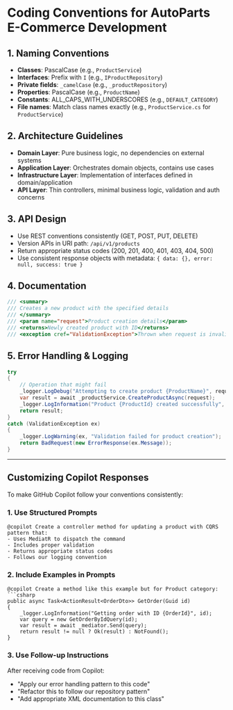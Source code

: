 # Coding Conventions for AutoParts E-Commerce Development

## 1. Naming Conventions

- **Classes**: PascalCase (e.g., `ProductService`)
- **Interfaces**: Prefix with `I` (e.g., `IProductRepository`)
- **Private fields**: `_camelCase` (e.g., `_productRepository`)
- **Properties**: PascalCase (e.g., `ProductName`)
- **Constants**: ALL_CAPS_WITH_UNDERSCORES (e.g., `DEFAULT_CATEGORY`)
- **File names**: Match class names exactly (e.g., `ProductService.cs` for `ProductService`)

## 2. Architecture Guidelines

- **Domain Layer**: Pure business logic, no dependencies on external systems
- **Application Layer**: Orchestrates domain objects, contains use cases
- **Infrastructure Layer**: Implementation of interfaces defined in domain/application
- **API Layer**: Thin controllers, minimal business logic, validation and auth concerns

## 3. API Design

- Use REST conventions consistently (GET, POST, PUT, DELETE)
- Version APIs in URI path: `/api/v1/products`
- Return appropriate status codes (200, 201, 400, 401, 403, 404, 500)
- Use consistent response objects with metadata: `{ data: {}, error: null, success: true }`

## 4. Documentation

```csharp
/// <summary>
/// Creates a new product with the specified details
/// </summary>
/// <param name="request">Product creation details</param>
/// <returns>Newly created product with ID</returns>
/// <exception cref="ValidationException">Thrown when request is invalid</exception>
```

## 5. Error Handling & Logging

```csharp
try
{
    // Operation that might fail
    _logger.LogDebug("Attempting to create product {ProductName}", request.Name);
    var result = await _productService.CreateProductAsync(request);
    _logger.LogInformation("Product {ProductId} created successfully", result.Id);
    return result;
}
catch (ValidationException ex)
{
    _logger.LogWarning(ex, "Validation failed for product creation");
    return BadRequest(new ErrorResponse(ex.Message));
}
```

---

## Customizing Copilot Responses

To make GitHub Copilot follow your conventions consistently:

### 1. Use Structured Prompts

```
@copilot Create a controller method for updating a product with CQRS pattern that:
- Uses MediatR to dispatch the command
- Includes proper validation
- Returns appropriate status codes
- Follows our logging convention
```

### 2. Include Examples in Prompts

```
@copilot Create a method like this example but for Product category:
```csharp
public async Task<ActionResult<OrderDto>> GetOrder(Guid id)
{
    _logger.LogInformation("Getting order with ID {OrderId}", id);
    var query = new GetOrderByIdQuery(id);
    var result = await _mediator.Send(query);
    return result != null ? Ok(result) : NotFound();
}
```

### 3. Use Follow-up Instructions

After receiving code from Copilot:
- "Apply our error handling pattern to this code"
- "Refactor this to follow our repository pattern"
- "Add appropriate XML documentation to this class"


